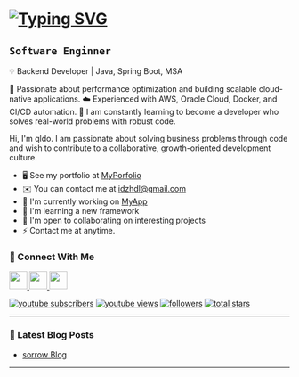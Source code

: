 [![Typing SVG](https://readme-typing-svg.demolab.com?font=Fira+Code&size=30&pause=1000&color=741280&random=false&width=435&lines=sorrow)](https://git.io/typing-svg)
==============================================================================================================================

**`Software Enginner`**
-----------------

💡 Backend Developer | Java, Spring Boot, MSA

🚀 Passionate about performance optimization and building scalable cloud-native applications.
☁️ Experienced with AWS, Oracle Cloud, Docker, and CI/CD automation.
🌱 I am constantly learning to become a developer who solves real-world problems with robust code.

Hi, I'm qldo. I am passionate about solving business problems through code and wish to contribute to a collaborative, growth-oriented development culture.

* 🖥️  See my portfolio at [MyPorfolio](http://qldo.github.io)
* ✉️  You can contact me at [idzhdl@gmail.com](mailto:idzhdl@gmail.com)
* 🚀  I'm currently working on [MyApp](http://qldo.github.io)
* 🧠  I'm learning a new framework
* 🤝  I'm open to collaborating on interesting projects
* ⚡  Contact me at anytime.

### 🔗 Connect With Me

<p align="left">
    <a href="https://www.github.com/qldo" target="_blank" rel="noreferrer"> <picture> <source media="(prefers-color-scheme: dark)" srcset="https://raw.githubusercontent.com/danielcranney/readme-generator/main/public/icons/socials/github-dark.svg" /> <source media="(prefers-color-scheme: light)" srcset="https://raw.githubusercontent.com/danielcranney/readme-generator/main/public/icons/socials/github.svg" /> <img src="https://raw.githubusercontent.com/danielcranney/readme-generator/main/public/icons/socials/github.svg" width="32" height="32" /> </picture> </a>
    <a href="https://www.x.com/_qldo" target="_blank" rel="noreferrer"> <picture> <source media="(prefers-color-scheme: dark)" srcset="https://raw.githubusercontent.com/danielcranney/readme-generator/main/public/icons/socials/twitter-dark.svg" /> <source media="(prefers-color-scheme: light)" srcset="https://raw.githubusercontent.com/danielcranney/readme-generator/main/public/icons/socials/twitter.svg" /> <img src="https://raw.githubusercontent.com/danielcranney/readme-generator/main/public/icons/socials/twitter.svg" width="32" height="32" /> </picture> </a>
    <a href="https://www.youtube.com/@ql-do" target="_blank" rel="noreferrer"> <picture> <source media="(prefers-color-scheme: dark)" srcset="https://raw.githubusercontent.com/danielcranney/readme-generator/main/public/icons/socials/youtube.svg" /> <source media="(prefers-color-scheme: light)" srcset="https://raw.githubusercontent.com/danielcranney/readme-generator/main/public/icons/socials/youtube.svg" /> <img src="https://raw.githubusercontent.com/danielcranney/readme-generator/main/public/icons/socials/youtube.svg" width="32" height="32" /> </picture> </a>
</p>

<p>
  <a href="https://www.youtube.com/@ql-do?sub_confirmation=1">
    <img alt="youtube subscribers" title="Subscribe to my YouTube channel" src="https://custom-icon-badges.demolab.com/youtube/channel/subscribers/UCcDvJJBiUbqKjdezkLkjtyQ?color=%23E05D44&label=SUBSCRIBE&logo=video&logoColor=white&style=for-the-badge&labelColor=CE4630"/></a>
  <a href="https://www.youtube.com/@ql-do">
    <img alt="youtube views" title="YouTube views" src="https://custom-icon-badges.demolab.com/youtube/channel/views/UCcDvJJBiUbqKjdezkLkjtyQ?color=%23E1AD0E&logo=eye&logoColor=white&style=for-the-badge&labelColor=C79600"/></a>
  <a href="https://github.com/qldo?tab=followers">
    <img alt="followers" title="Follow me on Github" src="https://custom-icon-badges.demolab.com/github/followers/IgorWnek?color=236ad3&labelColor=1155ba&style=for-the-badge&logo=person-add&label=Follow&logoColor=white"/></a>
  <a href="https://github.com/qldo?tab=repositories&sort=stargazers">
    <img alt="total stars" title="Total stars on GitHub" src="https://custom-icon-badges.demolab.com/github/stars/IgorWnek?color=55960c&style=for-the-badge&labelColor=488207&logo=star"/></a>
</p>

---

### 📗 Latest Blog Posts

<!-- BLOG-POSTS:START -->
- [sorrow Blog](https://qldo.github.io)
<!-- BLOG-POSTS:END -->

---

